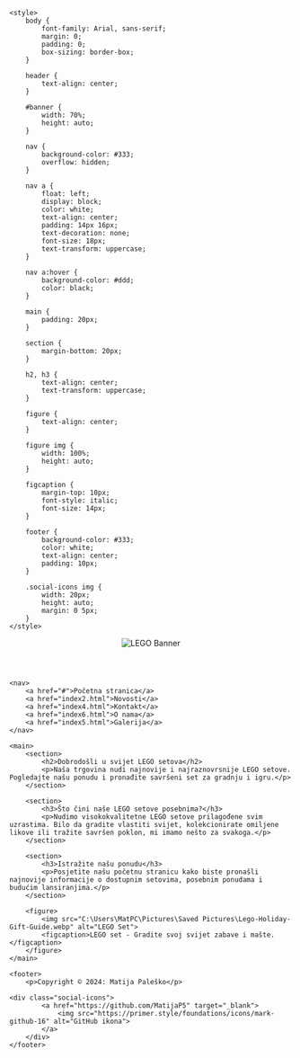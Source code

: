 <!DOCTYPE html>
<html lang="hr">
<head>
    <meta charset="UTF-8">
    <meta name="description" content="Prodaja LEGO setova - Veliki izbor LEGO setova za sve uzraste. Pronađite savršen set za sebe ili kao poklon.">
    <meta name="keywords" content="LEGO, prodaja, setovi, kockice, igračke">
    <meta name="author" content="Vaše Ime">
    <meta name="viewport" content="width=device-width, initial-scale=1.0">
    <title>Prodaja LEGO setova</title>

    <style>
        body {
            font-family: Arial, sans-serif;
            margin: 0;
            padding: 0;
            box-sizing: border-box;
        }

        header {
            text-align: center;
        }

        #banner {
            width: 70%;
            height: auto;
        }

        nav {
            background-color: #333;
            overflow: hidden;
        }

        nav a {
            float: left;
            display: block;
            color: white;
            text-align: center;
            padding: 14px 16px;
            text-decoration: none;
            font-size: 18px;
            text-transform: uppercase;
        }

        nav a:hover {
            background-color: #ddd;
            color: black;
        }

        main {
            padding: 20px;
        }

        section {
            margin-bottom: 20px;
        }

        h2, h3 {
            text-align: center;
            text-transform: uppercase;
        }

        figure {
            text-align: center;
        }

        figure img {
            width: 100%;
            height: auto;
        }

        figcaption {
            margin-top: 10px;
            font-style: italic;
            font-size: 14px;
        }

        footer {
            background-color: #333;
            color: white;
            text-align: center;
            padding: 10px;
        }

        .social-icons img {
            width: 20px;
            height: auto;
            margin: 0 5px;
        }
    </style>
</head>
<body>
    <header>
        <img id="banner" src="C:\Users\MatPC\Pictures\Saved Pictures\2fca64c73e0b970550c84ee765533b20.jpg" alt="LEGO Banner">
    </header>

    <nav>
        <a href="#">Početna stranica</a>
        <a href="index2.html">Novosti</a>
        <a href="index4.html">Kontakt</a>
        <a href="index6.html">O nama</a>
        <a href="index5.html">Galerija</a>
    </nav>

    <main>
        <section>
            <h2>Dobrodošli u svijet LEGO setova</h2>
            <p>Naša trgovina nudi najnovije i najraznovrsnije LEGO setove. Pogledajte našu ponudu i pronađite savršeni set za gradnju i igru.</p>
        </section>

        <section>
            <h3>Što čini naše LEGO setove posebnima?</h3>
            <p>Nudimo visokokvalitetne LEGO setove prilagođene svim uzrastima. Bilo da gradite vlastiti svijet, kolekcionirate omiljene likove ili tražite savršen poklon, mi imamo nešto za svakoga.</p>
        </section>

        <section>
            <h3>Istražite našu ponudu</h3>
            <p>Posjetite našu početnu stranicu kako biste pronašli najnovije informacije o dostupnim setovima, posebnim ponudama i budućim lansiranjima.</p>
        </section>

        <figure>
            <img src="C:\Users\MatPC\Pictures\Saved Pictures\Lego-Holiday-Gift-Guide.webp" alt="LEGO Set">
            <figcaption>LEGO set - Gradite svoj svijet zabave i mašte.</figcaption>
        </figure>
    </main>

    <footer>
        <p>Copyright © 2024: Matija Paleško</p>
	
	<div class="social-icons">
            <a href="https://github.com/MatijaP5" target="_blank">
                <img src="https://primer.style/foundations/icons/mark-github-16" alt="GitHub ikona">
            </a>
        </div>
    </footer>
</body>
</html>
